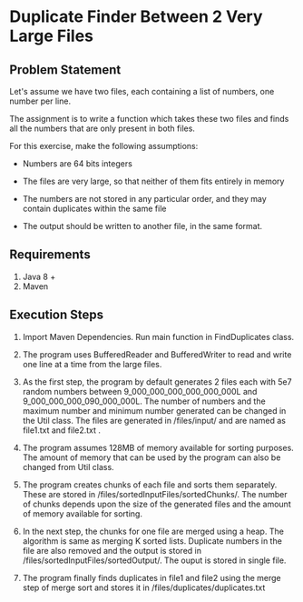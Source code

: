 # Duplicate Finder Between 2 Very Large Files

## Problem Statement 

Let's assume we have two files, each containing a list of numbers, one number per line.

The assignment is to write a function which takes these two files and finds all the numbers that are only present in both files.

For this exercise, make the following assumptions:

- Numbers are 64 bits integers

- The files are very large, so that neither of them fits entirely in memory

- The numbers are not stored in any particular order, and they may contain duplicates within the same file

- The output should be written to another file, in the same format.

## Requirements 

1. Java 8 +
2. Maven

## Execution Steps 

1. Import Maven Dependencies. Run main function in FindDuplicates class.

2. The program uses BufferedReader and BufferedWriter to read and write one line at a time from the large files.

3. As the first step, the program by default generates 2 files each with 5e7 random numbers between 9_000_000_000_000_000_000L and 9_000_000_000_090_000_000L. The number of numbers and the maximum number and minimum number generated can be changed in the Util class. The files are generated in /files/input/ and are named as file1.txt and file2.txt . 

4. The program assumes 128MB of memory available for sorting purposes. The amount of memory that can be used by the program can also be changed from Util class.

5. The program creates chunks of each file and sorts them separately. These are stored in /files/sortedInputFiles/sortedChunks/. The number of chunks depends upon the size of the generated files and the amount of memory available for sorting.

6. In the next step, the chunks for one file are merged using a heap. The algorithm is same as merging K sorted lists. Duplicate numbers in the file are also removed and the output is stored in 
/files/sortedInputFiles/sortedOutput/. The ouput is stored in single file. 

7. The program finally finds duplicates in file1 and file2 using the merge step of merge sort and stores it in /files/duplicates/duplicates.txt

